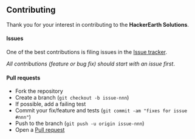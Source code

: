 ## Contributing

Thank you for your interest in contributing to the **HackerEarth Solutions**.

#### Issues

One of the best contributions is filing issues in the [Issue tracker](https://github.com/Kvaibhav01/HackerEarth-Solutions/issues). 

_All contributions (feature or bug fix) should start with an issue first_.

#### Pull requests

- Fork the repository
- Create a branch (`git checkout -b issue-nnn`)
- If possible, add a failing test
- Commit your fix/feature and tests (`git commit -am "fixes for issue #nnn"`)
- Push to the branch (`git push -u origin issue-nnn`)
- Open a [Pull request](https://github.com/Kvaibhav01/HackerEarth-Solutions/pulls)


[issue-tracker]: https://github.com/Kvaibhav01/HackerEarth-Solutions/issues
[pull-request]: https://github.com/Kvaibhav01/HackerEarth-Solutions/pulls
